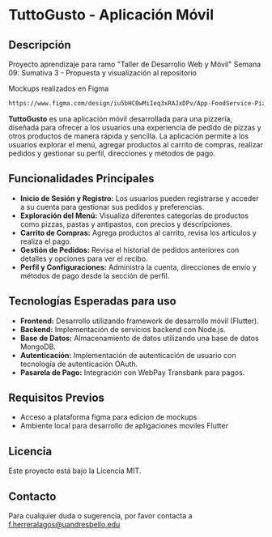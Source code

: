 # TuttoGusto - Aplicación Móvil

## Descripción

Proyecto aprendizaje para ramo "Taller de Desarrollo Web y Móvil"
Semana 09: Sumativa 3 - Propuesta y visualización al repositorio

Mockups realizados en Figma
```sh
https://www.figma.com/design/iu5bHC0wMiIeq3xRAJxDPv/App-FoodService-Pizza?node-id=0-1&t=YL1JbBQOcMHTX32q-1
```


**TuttoGusto** es una aplicación móvil desarrollada para una pizzería, diseñada para ofrecer a los usuarios una experiencia de pedido de pizzas y otros productos de manera rápida y sencilla. La aplicación permite a los usuarios explorar el menú, agregar productos al carrito de compras, realizar pedidos y gestionar su perfil, direcciones y métodos de pago.

## Funcionalidades Principales

- **Inicio de Sesión y Registro:** Los usuarios pueden registrarse y acceder a su cuenta para gestionar sus pedidos y preferencias.
- **Exploración del Menú:** Visualiza diferentes categorías de productos como pizzas, pastas y antipastos, con precios y descripciones.
- **Carrito de Compras:** Agrega productos al carrito, revisa los artículos y realiza el pago.
- **Gestión de Pedidos:** Revisa el historial de pedidos anteriores con detalles y opciones para ver el recibo.
- **Perfil y Configuraciones:** Administra la cuenta, direcciones de envío y métodos de pago desde la sección de perfil.

## Tecnologías Esperadas para uso

- **Frontend:** Desarrollo utilizando framework de desarrollo móvil (Flutter).
- **Backend:** Implementación de servicios backend con Node.js.
- **Base de Datos:** Almacenamiento de datos utilizando una base de datos MongoDB.
- **Autenticación:** Implementación de autenticación de usuario con tecnología de autenticación OAuth.
- **Pasarela de Pago:** Integración con WebPay Transbank para pagos.

## Requisitos Previos

- Acceso a plataforma figma para edicion de mockups
- Ambiente local para desarrollo de apligaciones moviles Flutter

## Licencia
Este proyecto está bajo la Licencia MIT.

## Contacto
Para cualquier duda o sugerencia, por favor contacta a f.herreralagos@uandresbello.edu